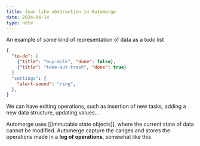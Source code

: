 ```yaml
---
title: Json like abstraction in Automerge
date: 2024-04-14
type: note
---
```


An example of some kind of representation of data as a todo list

```json
{ 
  "to-do": [
    {"title": "buy-milk", "done": false},
    {"title": "take-out-trash", "done": true}
  ]
  "settings": {
    "alert-sound": "ring",
  },
}
```

We can have editing operations, such as insertion of new tasks, adding a new data structure, updating values...

Automerge uses [[immutable state objects]], where the current state of data cannot be modified. Automerge capture the canges and stores the operations made in a **log of operations**, somewhat like this

